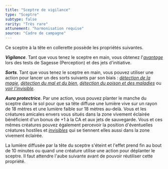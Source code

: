 ```yaml
---
title: "Sceptre de vigilance"
type: "Sceptre"
subtype: false
rarity: "Très rare"
attunement: "harmonisation requise"
source: "Cadre de campagne"
---
```

Ce sceptre à la tête en collerette possède les propriétés suivantes.

_**Vigilance**_. Tant que vous tenez le sceptre en main, vous obtenez l'[_avantage_](/utiliser-les-caracteristiques/#avantage-et-desavantage) lors des tests de Sagesse (Perception) et des jets d'initiative.

_**Sorts**_. Tant que vous tenez le sceptre en main, vous pouvez utiliser une action pour lancer un des sorts suivants par son biais : [_détection de la magie_](/grimoire/detection-de-la-magie/), [_détection du mal et du bien_](/grimoire/detection-du-mal-et-du-bien/), [_détection du poison et des maladies_](/grimoire/detection-du-poison-et-des-maladies/) ou [_voir l'invisible_](/grimoire/voir-l-invisible/).

_**Aura protectrice**_. Par une action, vous pouvez planter le manche du sceptre dans le sol pour que sa tête diffuse une lumière vive sur un rayon de 18 mètres et une lumière faible sur 18 mètres au-delà. Vous et les créatures amicales envers vous situés dans la zone vivement éclairée bénéficient d'un bonus de +1 à la CA et aux jets de sauvegarde. Vous et ces mêmes créatures pouvez également percevoir la position d'éventuelles créatures hostiles et [_invisibles_](/gerer-la-sante-du-personnage/#invisible) qui se tiennent elles aussi dans la zone vivement éclairée.

La lumière diffusée par la tête du sceptre s'éteint et l'effet prend fin au bout de 10 minutes ou quand une créature utilise une action pour déplanter le sceptre. Il faut attendre l'aube suivante avant de pouvoir réutiliser cette propriété.
